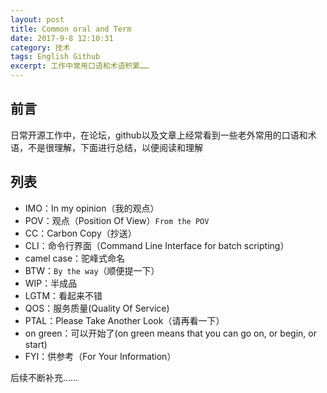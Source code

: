 ```yaml
---
layout: post
title: Common oral and Term
date: 2017-9-8 12:10:31
category: 技术
tags: English Github
excerpt: 工作中常用口语和术语积累……
---
```


## 前言

日常开源工作中，在论坛，github以及文章上经常看到一些老外常用的口语和术语，不是很理解，下面进行总结，以便阅读和理解

## 列表

* IMO：In my opinion（我的观点）
* POV：观点（Position Of View）`From the POV`
* CC：Carbon Copy（抄送）
* CLI：命令行界面（Command Line Interface for batch scripting）
* camel case：驼峰式命名
* BTW：`By the way`（顺便提一下）
* WIP：半成品
* LGTM：看起来不错
* QOS：服务质量(Quality Of Service)
* PTAL：Please Take Another Look（请再看一下）
* on green：可以开始了(on green means that you can go on, or begin, or start)
* FYI：供参考（For Your Information）

后续不断补充……